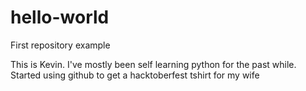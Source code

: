 # hello-world
First repository example 

This is Kevin. I've mostly been self learning python for the past while. Started using github to get a hacktoberfest tshirt for my wife
